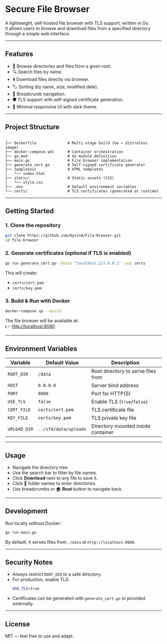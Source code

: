 # Secure File Browser

A lightweight, self-hosted file browser with TLS support, written in Go.  
It allows users to browse and download files from a specified directory through a simple web interface.

---

## Features

- 📂 Browse directories and files from a given root.
- 🔍 Search files by name.
- ⬇️ Download files directly via browser.
- 🏷️ Sorting (by name, size, modified date).
- 🍞 Breadcrumb navigation.
- 🛡️ TLS support with self-signed certificate generation.
- 🎨 Minimal responsive UI with dark theme.

---

## Project Structure

```
.
├── Dockerfile              # Multi-stage build (Go → distroless image)
├── docker-compose.yml      # Container orchestration
├── go.mod                  # Go module definition
├── main.go                 # File browser implementation
├── generate_cert.go        # Self-signed certificate generator
├── templates/              # HTML templates
│   └── index.html
├── static/                 # Static assets (CSS)
│   └── style.css
├── .env                    # Default environment variables
└── certs/                  # TLS certificates (generated at runtime)
```

---

## Getting Started

### 1. Clone the repository

```bash
git clone https://github.com/AyzinA/File-Browser.git
cd file-browser
```

### 2. Generate certificates (optional if TLS is enabled)

```bash
go run generate_cert.go -hosts "localhost,127.0.0.1" -out certs
```

This will create:

- `certs/cert.pem`
- `certs/key.pem`

### 3. Build & Run with Docker

```bash
docker-compose up --build
```

The file browser will be available at:  
👉 [http://localhost:8080](http://localhost:8080)

---

## Environment Variables

| Variable       | Default Value             | Description                                |
|----------------|---------------------------|--------------------------------------------|
| `ROOT_DIR`     | `/data`                   | Root directory to serve files from          |
| `HOST`         | `0.0.0.0`                 | Server bind address                        |
| `PORT`         | `8080`                    | Port for HTTP(S)                           |
| `USE_TLS`      | `false`                   | Enable TLS (`true`/`false`)                |
| `CERT_FILE`    | `certs/cert.pem`          | TLS certificate file                       |
| `KEY_FILE`     | `certs/key.pem`           | TLS private key file                       |
| `UPLOAD_DIR`   | `../sfd/data/uploads`     | Directory mounted inside container          |

---

## Usage

- Navigate the directory tree.
- Use the search bar to filter by file names.
- Click **Download** next to any file to save it.
- Click 📁 folder names to enter directories.
- Use breadcrumbs or 🏠 **Root** button to navigate back.

---

## Development

Run locally without Docker:

```bash
go run main.go
```

By default, it serves files from `./data` at `http://localhost:8080`.

---

## Security Notes

- Always restrict `ROOT_DIR` to a safe directory.
- For production, enable TLS:
  ```bash
  USE_TLS=true
  ```
- Certificates can be generated with `generate_cert.go` or provided externally.

---

## License

MIT — feel free to use and adapt.
